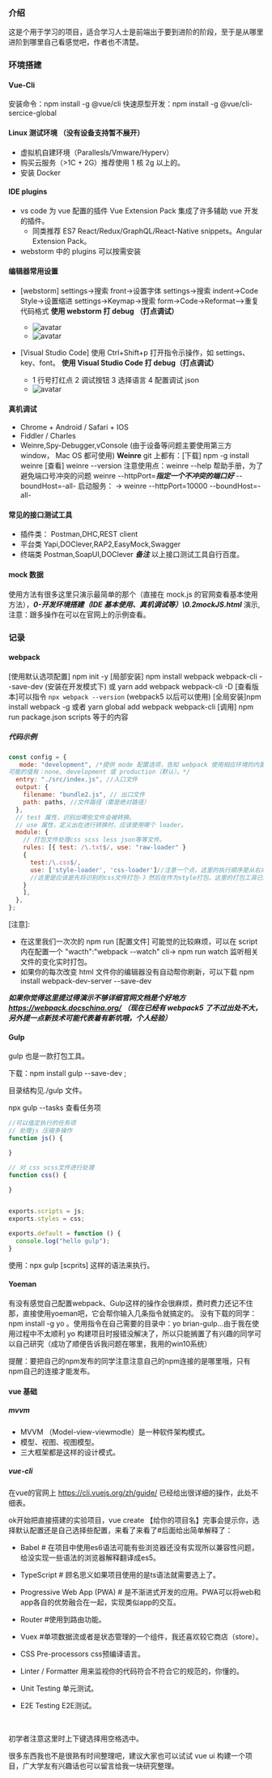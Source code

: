 ### 介绍

这是个用于学习的项目，适合学习人士是前端出于要到进阶的阶段，至于是从哪里进阶到哪里自己看感觉吧，作者也不清楚。

### 环境搭建

#### Vue-Cli

安装命令：npm install -g @vue/cli
快速原型开发：npm install -g @vue/cli-sercice-global

#### Linux 测试环境 （没有设备支持暂不展开）

- 虚拟机自建环境（Parallesls/Vmware/Hyperv）
- 购买云服务（>1C + 2G）推荐使用 1 核 2g 以上的。
- 安装 Docker

#### IDE plugins

- vs code 为 vue 配置的插件 Vue Extension Pack 集成了许多辅助 vue 开发的插件。
  - 同类推荐 ES7 React/Redux/GraphQL/React-Native snippets。Angular Extension Pack。
- webstorm 中的 plugins 可以按需安装

#### 编辑器常用设置

- [webstorm]
  settings->搜索 front->设置字体
  settings->搜索 indent->Code Style->设置缩进
  settings->Keymap->搜索 form->Code->Reformat—>重复代码格式
  **使用 webstorm 打 debug （打点调试）**

  - ![avatar](https://cdn.jsdelivr.net/gh/shixioajie/imgs/posts/16191681681.jpg)
  - ![avatar](https://cdn.jsdelivr.net/gh/shixioajie/imgs/posts/c3715.png)

- [Visual Studio Code]
  使用 Ctrl+Shift+p 打开指令示操作，如 settings、key、font。
  **使用 Visual Studio Code 打 debug（打点调试）**
  - 1 行号打红点 2 调试按钮 3 选择语言 4 配置调试 json
  - ![avatar](https://cdn.jsdelivr.net/gh/shixioajie/imgs/posts/vscode调试.jpg)

#### 真机调试

- Chrome + Android / Safari + IOS
- Fiddler / Charles
- Weinre,Spy-Debugger,vConsole (由于设备等问题主要使用第三方 window， Mac OS 都可使用)
  **Weinre**
  git 上都有：[下载] npm -g install weinre [查看] weinre --version
  注意使用点：weinre --help 帮助手册，为了避免端口号冲突的问题 weinre --httpPort=**_指定一个不冲突的端口好_** --boundHost=-all-
  启动服务：
  -> weinre --httpPort=10000 --boundHost=-all-

#### 常见的接口测试工具

- 插件类：
  Postman,DHC,REST client
- 平台类
  Yapi,DOClever,RAP2,EasyMock,Swagger
- 终端类
  Postman,SoapUI,DOClever
  **_备注_** 以上接口测试工具自行百度。

#### mock 数据

使用方法有很多这里只演示最简单的那个（直接在 mock.js 的官网查看基本使用方法），**_0-开发环境搭建（IDE 基本使用、真机调试等）\0.2mockJS.html_** 演示,注意：跟多操作在可以在官网上的示例查看。

### 记录

#### webpack

[使用默认选项配置] npm init -y
[局部安装] npm install webpack webpack-cli --save-dev (安装在开发模式下) 或 yarn add webpack webpack-cli -D
[查看版本]可以指令 `npx webpack --version` (webpack5 以后可以使用)
[全局安装]npm install webpack -g 或者 yarn global add webpack webpack-cli
[调用] npm run package.json scripts 等于的内容

##### 代码示例

```js
const config = {
   mode: "development", /*提供 mode 配置选项，告知 webpack 使用相应环境的内置优化。string
可能的值有：none, development 或 production（默认）。*/
  entry: "./src/index.js", //入口文件
  output: {
    filename: "bundle2.js", // 出口文件
    path: paths, //文件路径（需是绝对路径）
  },
  // test 属性，识别出哪些文件会被转换。
  // use 属性，定义出在进行转换时，应该使用哪个 loader。
  module: {
    // 打包文件处理css scss less json等等文件。
    rules: [{ test: /\.txt$/, use: "raw-loader" }
    {
      test:/\.css$/,
      use: ['style-loader', 'css-loader']//注意一个点，这里的执行顺序是从右向左，
      //这里是应该是先将识别的css文件打包-》然后在作为style打包。这里的打包工具已经自带了，如果有需要入 scss文件，就需要安装 sass-loader node-scss 。
    }
    ],
  },
};
```

[注意]:

- 在这里我们一次次的 npm run [配置文件] 可能觉的比较麻烦，可以在 script 内在配置一个 "wacth":"webpack --watch" cli-> npm run watch 监听相关文件的变化实时打包。
- 如果你的每次改变 html 文件你的编辑器没有自动帮你刷新，可以下载 npm install webpack-dev-server --save-dev

**_如果你觉得这里提过得演示不够详细官网文档是个好地方 https://webpack.docschina.org/ （现在已经有 webpack5 了不过出处不大，另外提一点新技术可能代表着有新坑哦，个人经验）_**



#### Gulp

gulp 也是一款打包工具。

下载：npm install gulp --save-dev ;

目录结构见./gulp 文件。

npx gulp --tasks 查看任务项

```js
//可以值定执行的任务项
// 处理js 压缩多操作
function js() {

}

// 对 css scss文件进行处理
function css() {

}


exports.scripts = js;
exports.styles = css;

exports.default = function () {
  console.log("hello gulp");
}
```

使用：npx gulp [scprits] 这样的语法来执行。

#### Yoeman

有没有感觉自己配置webpack、Gulp这样的操作会很麻烦，费时费力还记不住那，直接使用yoeman吧，它会帮你输入几条指令就搞定的。 没有下载的同学：npm install -g yo 。使用指令在自己需要的目录中：yo brian-gulp...由于我在使用过程中不太顺利 yo 构建项目时报错没解决了，所以只能搁置了有兴趣的同学可以自己研究（成功了顺便告诉我问题在哪里，我用的win10系统）

提醒：要把自己的npm发布的同学注意注意自己的npm连接的是哪里哦，只有npm自己的连接才能发布。



#### vue 基础

##### mvvm

- MVVM （Model-view-viewmodle）是一种软件架构模式。
- 模型、视图、视图模型。
- 三大框架都是这样的设计模式。

##### vue-cli

在vue的官网上 https://cli.vuejs.org/zh/guide/ 已经给出很详细的操作，此处不细表。

ok开始把直接搭建的实验项目，vue create 【给你的项目名】完事会提示你，选择默认配置还是自己选择些配置，来看了来看了#后面给出简单解释了：

- Babel	# 在项目中使用es6语法可能有些浏览器还没有实现所以兼容性问题，给没实现一些语法的浏览器解释翻译成es5。

- TypeScript     # 顾名思义如果项目使用的是ts语法就需要选上了。

- Progressive Web App (PWA)     # 是不渐进式开发的应用。PWA可以将web和app各自的优势融合在一起，实现类似app的交互。

- Router    #使用到路由功能。

- Vuex    #单项数据流或者是状态管理的一个组件，我还喜欢较它商店（store）。

- CSS Pre-processors    css预编译语言。

- Linter / Formatter    用来监视你的代码符合不符合它的规范的，你懂的。

- Unit Testing    单元测试。

- E2E Testing     E2E测试。

  ​	

初学者注意这里时上下键选择用空格选中。

很多东西我也不是很熟有时间整理吧，建议大家也可以试试 vue ui 构建一个项目，广大学友有兴趣话也可以留言给我一块研究整理。